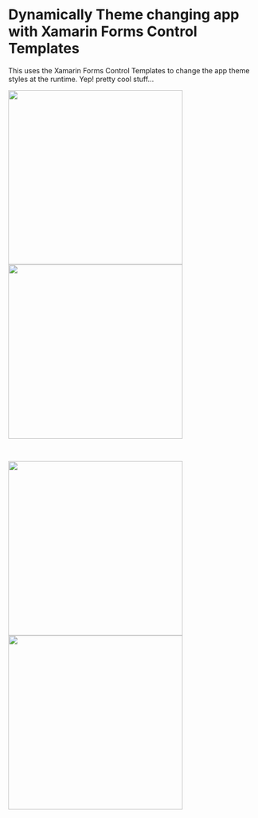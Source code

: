 Dynamically Theme changing app with Xamarin Forms Control Templates
==============

This uses the Xamarin Forms Control Templates to change the app theme styles at the runtime. Yep! pretty cool stuff...

<img src="https://github.com/UdaraAlwis/Xamarin-Playground/raw/master/XFControlTemplateThemes/Screenshots/xf control templates android.gif"  height="350" /> <img src="https://github.com/UdaraAlwis/Xamarin-Playground/raw/master/XFControlTemplateThemes/Screenshots/xf control templates ios.gif"  height="350" />

<br />

<img src="https://github.com/UdaraAlwis/Xamarin-Playground/raw/master/XFControlTemplateThemes/Screenshots/Simulator Screen Shot 1 Jan 2017, 2.53.32 PM.png"  height="350" /> <img src="https://github.com/UdaraAlwis/Xamarin-Playground/raw/master/XFControlTemplateThemes/Screenshots/Simulator Screen Shot 1 Jan 2017, 2.53.45 PM.png"  height="350" />